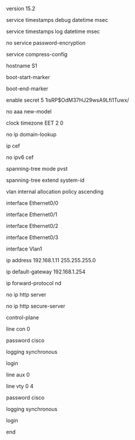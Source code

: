 version 15.2

service timestamps debug datetime msec

service timestamps log datetime msec

no service password-encryption

service compress-config

hostname S1

boot-start-marker

boot-end-marker

enable secret 5 $1$isRP$OdM37HJ29wsA9Lfi1Tuwx/

no aaa new-model

clock timezone EET 2 0

no ip domain-lookup

ip cef

no ipv6 cef

spanning-tree mode pvst

spanning-tree extend system-id

vlan internal allocation policy ascending

interface Ethernet0/0

interface Ethernet0/1

interface Ethernet0/2

interface Ethernet0/3

interface Vlan1

ip address 192.168.1.11 255.255.255.0

ip default-gateway 192.168.1.254

ip forward-protocol nd

no ip http server

no ip http secure-server

control-plane

line con 0

password cisco

logging synchronous

login

line aux 0

line vty 0 4

password cisco

logging synchronous

login

end
